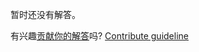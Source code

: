 
暂时还没有解答。

有兴趣[贡献你的解答](https://github.com/BFEdev/BFE.dev-solutions/blob/main/react-quiz/useeffect-ii_zh.md)吗? [Contribute guideline](https://github.com/BFEdev/BFE.dev-solutions#how-to-contribute)
